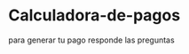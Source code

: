 # Calculadora-de-pagos
para generar tu pago responde las preguntas
<!DOCTYPE html>
<html lang="es">
<head>
    <meta charset="UTF-8">
    <meta name="viewport" content="width=device-width, initial-scale=1.0">
    <title>Calculadora de Pagos</title>
    <script>
        function calcularPago() {
            let base = 1700;
            let descuento = 0;

            let esAsociado = document.getElementById("asociado").checked;
            let esEstudiante = document.getElementById("estudiante").checked;
            let organizaCongreso = document.getElementById("organizador").checked;
            let menor40 = document.getElementById("menor40").checked;
            let prontoPago = document.getElementById("prontoPago").checked;

            if (esAsociado) descuento += 0.5; 
            if (esEstudiante) descuento += 0.6;
            if (organizaCongreso) descuento += 0.5;
            if (menor40) descuento += 0.2;
            if (prontoPago) descuento += 0.2;

            let montoFinal = base * (1 - descuento);
            if (montoFinal < 0) montoFinal = 0;

            document.getElementById("resultado").innerText = "Monto a pagar: $" + montoFinal.toFixed(2);
        }
    </script>
</head>
<body>
    <h2>Calculadora de Pagos</h2>
    <form>
        <label><input type="checkbox" id="asociado"> Es asociado</label><br>
        <label><input type="checkbox" id="estudiante"> Es estudiante</label><br>
        <label><input type="checkbox" id="organizador"> Organiza congreso</label><br>
        <label><input type="checkbox" id="menor40"> Menor de 40 años</label><br>
        <label><input type="checkbox" id="prontoPago"> Fecha de pronto pago</label><br>
        <button type="button" onclick="calcularPago()">Calcular</button>
    </form>
    <h3 id="resultado">Monto a pagar: $1700.00</h3>
</body>
</html>
